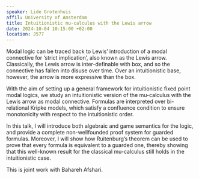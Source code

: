 ```yaml
---
speaker: Lide Grotenhuis
affil: University of Amsterdam
title: Intuitionistic mu-calculus with the Lewis arrow
date: 2024-10-04 10:15:00 +02:00
location: J577
---
```


Modal logic can be traced back to Lewis’ introduction of a modal connective for ‘strict implication’, also known as the Lewis arrow. Classically, the Lewis arrow is inter-definable with box, and so the connective has fallen into disuse over time. Over an intuitionistic base, however, the arrow is more expressive than the box. 

With the aim of setting up a general framework for intuitionistic fixed point modal logics, we study an intuitionistic version of the mu-calculus with the Lewis arrow as modal connective. Formulas are interpreted over bi-relational Kripke models, which satisfy a confluence condition to ensure monotonicity with respect to the intuitionistic order. 

<!--more-->

In this talk, I will introduce both algebraic and game semantics for the logic, and provide a complete non-wellfounded proof system for guarded formulas. Moreover, I will show how Ruitenburg’s theorem can be used to prove that every formula is equivalent to a guarded one, thereby showing that this well-known result for the classical mu-calculus still holds in the intuitionistic case.  

This is joint work with Bahareh Afshari.
